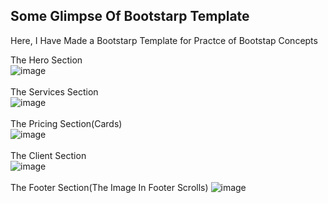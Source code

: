 <h2>Some Glimpse Of Bootstarp Template</h2>
<p> Here, I Have Made a Bootstarp Template for Practce of Bootstap Concepts</p>

The Hero Section
<br>
![image](https://github.com/harsh308050/Bootstrap-Template/assets/100471383/73992a83-ec9c-4264-9b34-17f97dccd34e)
<br><br>
The Services Section
<br>
![image](https://github.com/harsh308050/Bootstrap-Template/assets/100471383/dd7d5f4b-a820-4f8f-aaba-1941be406121)
<br><br>
The Pricing Section(Cards)
<br>
![image](https://github.com/harsh308050/Bootstrap-Template/assets/100471383/c80669ce-12c8-46af-88b3-0fc27306367d)
<br><br>
The Client Section
<br>
![image](https://github.com/harsh308050/Bootstrap-Template/assets/100471383/ecc2fad7-d534-49bc-9e70-fcbf04d2eadf)
<br><br>
The Footer Section(The Image In Footer Scrolls) 
![image](https://github.com/user-attachments/assets/65e1f000-3d94-43af-83eb-7c1f21a4b1aa)
